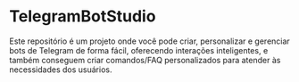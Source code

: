 # TelegramBotStudio
Este repositório é um projeto onde você pode criar, personalizar e gerenciar bots de Telegram de forma fácil, oferecendo interações inteligentes, e também conseguem criar comandos/FAQ personalizados para atender às necessidades dos usuários.
